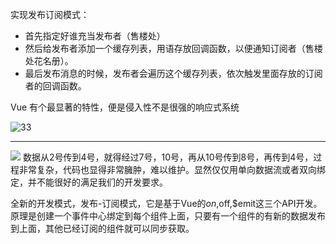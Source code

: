 实现发布订阅模式：

- 首先指定好谁充当发布者（售楼处）
- 然后给发布者添加一个缓存列表，用语存放回调函数，以便通知订阅者（售楼处花名册）。
- 最后发布消息的时候，发布者会遍历这个缓存列表，依次触发里面存放的订阅者的回调函数。

 Vue 有个最显著的特性，便是侵入性不是很强的响应式系统
 
 ![33](https://segmentfault.com/img/remote/1460000013338807?w=600&h=382)
 
 
 
 
 _____________________________________________________________________________________________________________________________________
 ![](https://pic2.zhimg.com/80/v2-872e915d9158aaf9ff167b5f387e359d_720w.jpg)
 数据从2号传到4号，就得经过7号，10号，再从10号传到8号，再传到4号，过程非常复杂，代码也显得非常臃肿，难以维护。显然仅仅用单向数据流或者双向绑定，并不能很好的满足我们的开发要求。
 
 全新的开发模式，发布-订阅模式，它是基于Vue的$on,$off,$emit这三个API开发。原理是创建一个事件中心绑定到每个组件上面，只要有一个组件的有新的数据发布到上面，其他已经订阅的组件就可以同步获取。
